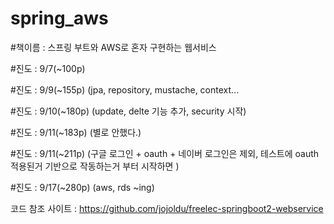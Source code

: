 # spring_aws

#책이름 : 스프링 부트와 AWS로 혼자 구현하는 웹서비스 

#진도 : 9/7(~100p) 

#진도 : 9/9(~155p)    (jpa, repository, mustache, context...

#진도 : 9/10(~180p)   (update, delte 기능 추가, security 시작)

#진도 : 9/11(~183p)   (별로 안했다.)

#진도 : 9/11(~211p)   (구글 로그인 + oauth + 네이버 로그인은 제외, 테스트에 oauth 적용된거 기반으로 작동하는거 부터 시작하면 )

#진도 : 9/17(~280p)   (aws, rds ~ing)



코드 참조 사이트 : https://github.com/jojoldu/freelec-springboot2-webservice


